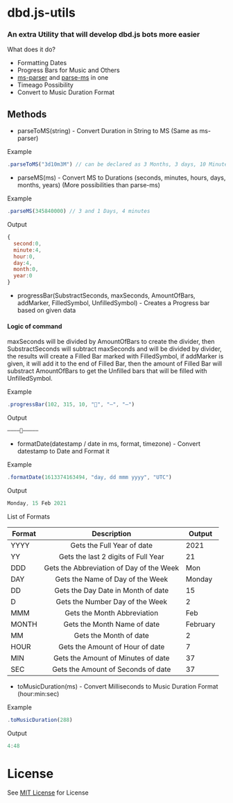 # dbd.js-utils
### An extra Utility that will develop dbd.js bots more easier

What does it do? 
- Formatting Dates 
- Progress Bars for Music and Others
- [ms-parser](https://www.npmjs.com/package/ms-parser) and [parse-ms](https://www.npmjs.com/package/parse-ms) in one
- Timeago Possibility
- Convert to Music Duration Format

## Methods 
- parseToMS(string) - Convert Duration in String to MS (Same as ms-parser)

Example
```js 
.parseToMS("3d10m3M") // can be declared as 3 Months, 3 days, 10 Minutes
```
- parseMS(ms) - Convert MS to Durations (seconds, minutes, hours, days, months, years) (More possibilities than parse-ms)

Example 
```js 
.parseMS(345840000) // 3 and 1 Days, 4 minutes 
```
Output 
```js
{
  second:0,
  minute:4,
  hour:0,
  day:4,
  month:0,
  year:0
}
```
- progressBar(SubstractSeconds, maxSeconds, AmountOfBars, addMarker, FilledSymbol, UnfilledSymbol) - Creates a Progress bar based on given data 
#### Logic of command
maxSeconds will be divided by AmountOfBars to create the divider, then SubstractSeconds will subtract maxSeconds and will be divided by divider, the results will create a Filled Bar marked with FilledSymbol, if addMarker is given, it will add it to the end of Filled Bar, then the amount of Filled Bar will substract AmountOfBars to get the Unfilled bars that will be filled with UnfilledSymbol.

Example 
```js 
.progressBar(102, 315, 10, "📀", "―", "―")
```
Output 
```js 
――――📀―――――
```
- formatDate(datestamp / date in ms, format, timezone) - Convert datestamp to Date and Format it 

Example 
```js 
.formatDate(1613374163494, "day, dd mmm yyyy", "UTC")
```
Output 
```js 
Monday, 15 Feb 2021
```

List of Formats 

| Format        | Description           | Output  |
| ------------- |:-------------:| -----|
| YYYY      | Gets the Full Year of date | 2021 |
| YY      | Gets the last 2 digits of Full Year      |   21 |
| DDD | Gets the Abbreviation of Day of the Week     |  Mon |
| DAY | Gets the Name of Day of the Week | Monday |
| DD | Gets the Day Date in Month of date | 15 |
| D | Gets the Number Day of the Week | 2| 
| MMM | Gets the Month Abbreviation | Feb |
| MONTH | Gets the Month Name of date | February |
| MM | Gets the Month of date | 2 | 
| HOUR | Gets the Amount of Hour of date | 7 |
| MIN | Gets the Amount of Minutes of date | 37 |
| SEC | Gets the Amount of Seconds of date | 37 | 

- toMusicDuration(ms) - Convert Milliseconds to Music Duration Format (hour:min:sec)

Example
```js
.toMusicDuration(288)
```
Output
```js
4:48
```

# License
See [MIT License](https://en.wikipedia.org/wiki/MIT_License) for License
